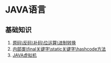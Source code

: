# JAVA语言

## 基础知识

1. [原码\反码\补码\位运算\进制转换](https://github.com/solverpeng/summary/tree/master/docs/java/java_basic/00#%E5%8E%9F%E7%A0%81%E5%8F%8D%E7%A0%81%E8%A1%A5%E7%A0%81%E4%BD%8D%E8%BF%90%E7%AE%97%E8%BF%9B%E5%88%B6%E8%BD%AC%E6%8D%A2)
2. [内部类\final关键字\static关键字\hashcode方法](https://github.com/solverpeng/summary/tree/master/docs/java/java_basic/01#%E5%86%85%E9%83%A8%E7%B1%BBfinal%E5%85%B3%E9%94%AE%E5%AD%97static%E5%85%B3%E9%94%AE%E5%AD%97hashcode%E6%96%B9%E6%B3%95)
3. [JAVA虚拟机](https://github.com/solverpeng/summary/tree/master/docs/java/java_basic/02#java%E8%99%9A%E6%8B%9F%E6%9C%BA)

